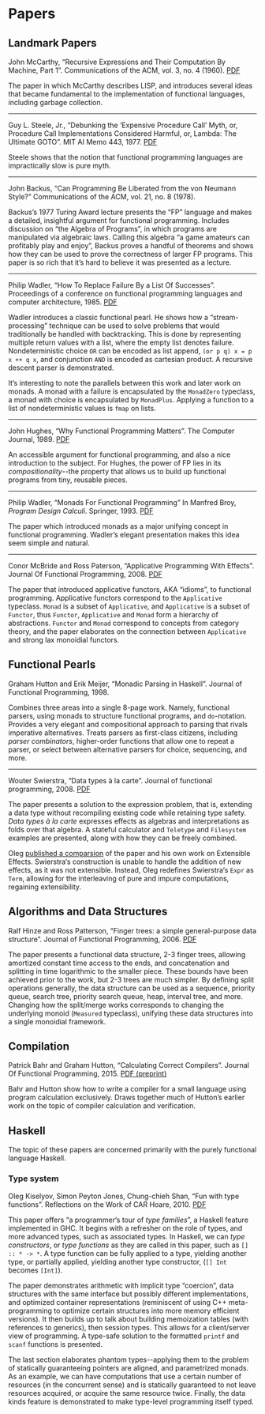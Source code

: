 # Papers

## Landmark Papers

John McCarthy, “Recursive Expressions and Their Computation By Machine,
Part 1”.  Communications of the ACM, vol. 3, no. 4 (1960).
[PDF](http://www-formal.stanford.edu/jmc/recursive.pdf)

The paper in which McCarthy describes LISP, and introduces several
ideas that became fundamental to the implementation of functional
languages, including garbage collection.

---

Guy L. Steele, Jr., “Debunking the ‘Expensive Procedure Call’ Myth, or,
Procedure Call Implementations Considered Harmful, or, Lambda: The
Ultimate GOTO”.  MIT AI Memo 443, 1977.
[PDF](https://dspace.mit.edu/bitstream/handle/1721.1/5753/AIM-443.pdf?sequence=2&isAllowed=y)

Steele shows that the notion that functional programming languages are
impractically slow is pure myth.

---

John Backus, “Can Programming Be Liberated from the von Neumann Style?”
Communications of the ACM, vol. 21, no. 8 (1978).

Backus’s 1977 Turing Award lecture presents the “FP” language and
makes a detailed, insightful argument for functional programming.
Includes discussion on “the Algebra of Programs”, in which programs
are manipulated via algebraic laws.  Calling this algebra “a game
amateurs can profitably play and enjoy”, Backus proves a handful of
theorems and shows how they can be used to prove the correctness of
larger FP programs.  This paper is so rich that it’s hard to believe
it was presented as a lecture.

---

Philip Wadler, “How To Replace Failure By a List Of Successes”.
Proceedings of a conference on functional programming languages and
computer architecture, 1985.
[PDF](https://rkrishnan.org/files/wadler-1985.pdf)

Wadler introduces a classic functional pearl.  He shows how a
“stream-processing” technique can be used to solve problems that would
traditionally be handled with backtracking.  This is done by
representing multiple return values with a list, where the empty list
denotes failure.  Nondeterministic choice `OR` can be encoded as list
append, `(or p q) x = p x ++ q x`, and conjunction `AND` is encoded as
cartesian product.  A recursive descent parser is demonstrated.

It‘s interesting to note the parallels between this work and later
work on monads.  A monad with a failure is encapsulated by the
`MonadZero` typeclass, a monad with choice is encapsulated by
`MonadPlus`.  Applying a function to a list of nondeterministic values
is `fmap` on lists.

---

John Hughes, “Why Functional Programming Matters”.  The Computer
Journal, 1989.
[PDF](https://www.cs.kent.ac.uk/people/staff/dat/miranda/whyfp90.pdf)

An accessible argument for functional programming, and also a nice
introduction to the subject.  For Hughes, the power of FP lies in
its *compositionality*--the property that allows us to build up
functional programs from tiny, reusable pieces.

---

Philip Wadler, “Monads For Functional Programming”
In Manfred Broy, *Program Design Calculi*.  Springer, 1993.
[PDF](https://homepages.inf.ed.ac.uk/wadler/papers/marktoberdorf/baastad.pdf)

The paper which introduced monads as a major unifying concept in
functional programming.  Wadler’s elegant presentation makes this idea
seem simple and natural.

---

Conor McBride and Ross Paterson, “Applicative Programming With
Effects”.  Journal Of Functional Programming, 2008.
[PDF](http://www.staff.city.ac.uk/~ross/papers/Applicative.pdf)

The paper that introduced applicative functors, AKA “idioms”, to
functional programming.  Applicative functors correspond to the
`Applicative` typeclass.  `Monad` is a subset of `Applicative`, and
`Applicative` is a subset of `Functor`, thus `Functor`, `Applicative`
and `Monad` form a hierarchy of abstractions.  `Functor` and `Monad`
correspond to concepts from category theory, and the paper elaborates
on the connection between `Applicative` and strong lax monoidial
functors.

## Functional Pearls
Graham Hutton and Erik Meijer, “Monadic Parsing in Haskell”.  Journal
of Functional Programming, 1998.

Combines three areas into a single 8-page work.  Namely, functional
parsers, using monads to structure functional programs, and
`do`-notation.  Provides a very elegant and compositional approach to
parsing that rivals imperative alternatives.  Treats parsers as
first-class citizens, including _parser combinators_, higher-order
functions that allow one to repeat a parser, or select between
alternative parsers for choice, sequencing, and more.

---

Wouter Swierstra, “Data types à la carte”.   Journal of functional
programming, 2008.
[PDF](http://www.cs.ru.nl/~W.Swierstra/Publications/DataTypesALaCarte.pdf)

The paper presents a solution to the expression problem, that is,
extending a data type without recompiling existing code while
retaining type safety. _Data types à la carte_ expresses effects as
algebras and interpretations as folds over that algebra.  A stateful
calculator and `Teletype` and `Filesystem` examples are presented,
along with how they can be freely combined.

Oleg [published a
comparsion](http://okmij.org/ftp/Haskell/extensible/extensible-a-la-carte.html)
of the paper and his own work on Extensible Effects.  Swierstra‘s
construction is unable to handle the addition of new effects, as it
was not extensible.  Instead, Oleg redefines Swierstra‘s `Expr` as
`Term`, allowing for the interleaving of pure and impure computations,
regaining extensibility.

## Algorithms and Data Structures
Ralf Hinze and Ross Patterson, “Finger trees: a simple general-purpose
data structure”. Journal of Functional Programming, 2006.
[PDF](https://archive.alvb.in/msc/03_infoafp/papers/2012-12-18_WerkCollege_FingerTreesRalfHinze.pdf)

The paper presents a functional data structure, 2-3 finger trees,
allowing amortized constant time access to the ends, and concatenation
and splitting in time logarithmic to the smaller piece.  These bounds
have been achieved prior to the work, but 2-3 trees are much simpler.
By defining split operations generally, the data structure can be used
as a sequence, priority queue, search tree, priority search queue,
heap, interval tree, and more.  Changing how the split/merge works
corresponds to changing the underlying monoid (`Measured` typeclass),
unifying these data structures into a single monoidial framework.

## Compilation

Patrick Bahr and Graham Hutton, “Calculating Correct Compilers”.
Journal Of Functional Programming, 2015.
[PDF (preprint)](http://www.cs.nott.ac.uk/~pszgmh/ccc.pdf)

Bahr and Hutton show how to write a compiler for a small language
using program calculation exclusively.  Draws together much of
Hutton’s earlier work on the topic of compiler calculation and
verification.

## Haskell
The topic of these papers are concerned primarily with the purely
functional language Haskell.

### Type system
Oleg Kiselyov, Simon Peyton Jones, Chung-chieh Shan, “Fun with type
functions”.  Reflections on the Work of CAR Hoare, 2010.
[PDF](https://www.microsoft.com/en-us/research/wp-content/uploads/2016/07/typefun.pdf)

This paper offers “a programmer‘s tour of _type families_”, a Haskell
feature implemented in GHC.  It begins with a refresher on the role of
types, and more advanced types, such as associated types.  In Haskell,
we can _type constructors_, or _type functions_ as they are called in
this paper, such as `[] :: * -> *`.  A type function can be fully
applied to a type, yielding another type, or partially applied,
yielding another type constructor, (`[] Int` becomes `[Int]`).

The paper demonstrates arithmetic with implicit type “coercion”, data
structures with the same interface but possibly different
implementations, and optimized container representations (reminiscent
of using C++ meta-programming to optimize certain structures into more
memory efficient versions).  It then builds up to talk about building
memoization tables (with references to generics), then session types.
This allows for a client/server view of programming.  A type-safe solution to
the formatted `printf` and `scanf` functions is presented.

The last section elaborates phantom types--applying them to the
problem of statically guaranteeing pointers are aligned, and
parametrized monads.  As an example, we can have computations that use
a certain number of resources (in the concurrent sense) and is
statically guaranteed to not leave resources acquired, or acquire the
same resource twice.  Finally, the data kinds feature is demonstrated
to make type-level programming itself typed.


